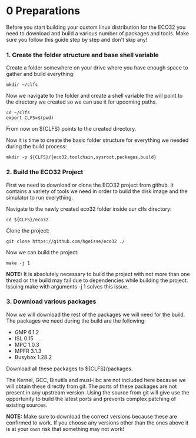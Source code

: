 # 0 Preparations

Before you start building your custom linux distribution for the ECO32 you need to download and build a various number of packages and tools. Make sure you follow this guide step by step and don't skip any!

### 1. Create the folder structure and base shell variable

Create a folder somewhere on your drive where you have enough space to gather and build everything:
```
mkdir ~/clfs
```

Now we navigate to the folder and create a shell variable the will point to the directory we created so we can use it for upcoming paths.
```
cd ~/clfs
export CLFS=$(pwd)
```
From now on ${CLFS} points to the created directory.

Now it is time to create the basic folder structure for everything we needed during the build process:
```
mkdir -p ${CLFS}/{eco32,toolchain,sysroot,packages,build}
```

### 2. Build the ECO32 Project
First we need to download or clone the ECO32 project from github. It contains a variety of tools we need in order to build the disk image and the simulator to run everything.

Navigate to the newly created eco32 folder inside our clfs directory:
```
cd ${CLFS}/eco32
```

Clone the project:
```
git clone https://github.com/hgeisse/eco32 ./
```

Now we can build the project:
```
make -j 1
```

**NOTE:** It is absolutely necessary to build the project with not more than one thread or the build may fail due to dependencies while building the project. Issuing make with arguments -j 1 solves this issue.


### 3. Download various packages
Now we will download the rest of the packages we will need for the build.
The packages we need during the build are the following:
* GMP 6.1.2
* ISL 0.15
* MPC 1.0.3
* MPFR 3.1.3
* Busybox 1.28.2

Download all these packages to ${CLFS}/packages.

The Kernel, GCC, Binutils and musl-libc are not included here because we will obtain these directly from git.
The ports of these packages are not present in any upstream version. Using the source from git will give use the opportunity to build the latest ports and prevents complex patching of existing sources.

**NOTE:** Make sure to download the correct versions because these are confirmed to work. If you choose any versions other than the ones above it is at your own risk that something may not work!
